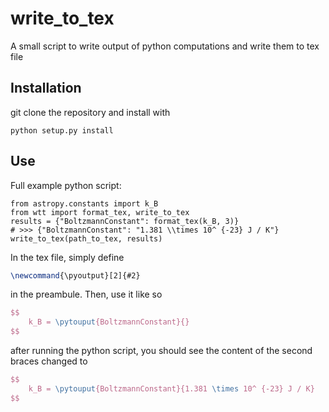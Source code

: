 # write_to_tex
A small script to write output of python computations and write them to tex file


## Installation
git clone the repository and install with
```
python setup.py install
```

## Use
Full example
python script:
```
from astropy.constants import k_B
from wtt import format_tex, write_to_tex
results = {"BoltzmannConstant": format_tex(k_B, 3)}
# >>> {"BoltzmannConstant": "1.381 \\times 10^ {-23} J / K"}
write_to_tex(path_to_tex, results)
```
In the tex file, simply define
```latex
\newcommand{\pyoutput}[2]{#2}
```
in the preambule. Then, use it like so
```latex
$$
	k_B = \pytouput{BoltzmannConstant}{}
$$
```
after running the python script, you should see the content of the 
second braces changed to
```latex
$$
	k_B = \pytouput{BoltzmannConstant}{1.381 \times 10^ {-23} J / K}
$$
```


